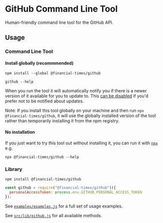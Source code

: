 # GitHub Command Line Tool

Human-friendly command line tool for the GitHub API.

## Usage

### Command Line Tool

#### Install globally (recommmended)

```shell
npm install --global @financial-times/github

github --help
```

When you run the tool it will automatically notify you if there is a newer
version of it available for you to update to. This
[can be disabled](https://www.npmjs.com/package/update-notifier#user-settings)
if you'd prefer not to be notified about updates.

Note: If you install this tool globally on your machine and then run
`npx @financial-times/github`, it will use the globally installed version of the
tool rather than temporarily installing it from the npm registry.

#### No installation

If you just want to try this tool out without installing it, you can run it with
[`npx`](https://www.npmjs.com/package/npx) e.g.

```shell
npx @financial-times/github --help
```

### Library

```
npm install @financial-times/github
```

```javascript
const github = require("@financial-times/github")({
  personalAccessToken: process.env.GITHUB_PERSONAL_ACCESS_TOKEN
});
```

See [`examples/examples.js`](https://github.com/Financial-Times/github/blob/master/examples/examples.js) for a full set of usage examples.

See [`src/lib/github.js`](https://github.com/Financial-Times/github/blob/master/src/lib/github.js) for all available methods.
